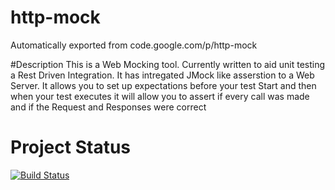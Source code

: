 # http-mock
Automatically exported from code.google.com/p/http-mock

#Description
This is a Web Mocking tool. Currently written to aid unit testing a Rest Driven Integration. 
It has intregated JMock like asserstion to a Web Server. It allows you to set up expectations before your test Start 
and then when your test executes it will allow you to assert if every call was made and if the Request and Responses were correct

# Project Status
[![Build Status](https://travis-ci.org/roloreaper/http-mock.svg?branch=master)](https://travis-ci.org/roloreaper/http-mock)
